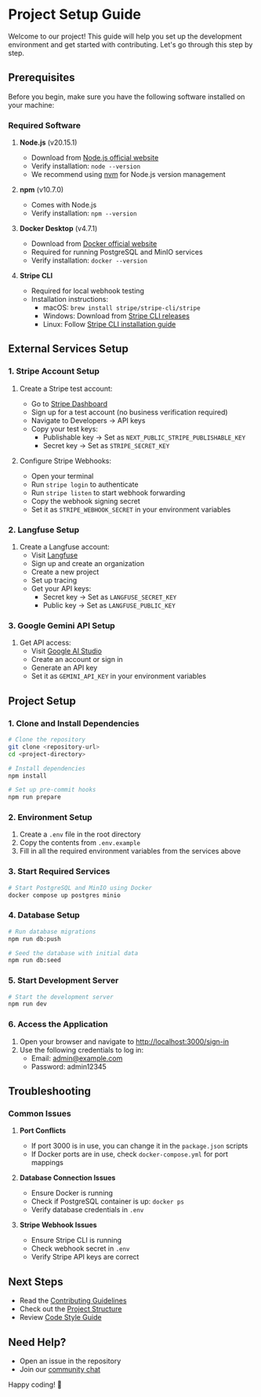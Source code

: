 # Project Setup Guide

Welcome to our project! This guide will help you set up the development environment and get started with contributing. Let's go through this step by step.

## Prerequisites

Before you begin, make sure you have the following software installed on your machine:

### Required Software

1. **Node.js** (v20.15.1)

   - Download from [Node.js official website](https://nodejs.org/)
   - Verify installation: `node --version`
   - We recommend using [nvm](https://github.com/nvm-sh/nvm) for Node.js version management

2. **npm** (v10.7.0)

   - Comes with Node.js
   - Verify installation: `npm --version`

3. **Docker Desktop** (v4.7.1)

   - Download from [Docker official website](https://www.docker.com/products/docker-desktop)
   - Required for running PostgreSQL and MinIO services
   - Verify installation: `docker --version`

4. **Stripe CLI**
   - Required for local webhook testing
   - Installation instructions:
     - macOS: `brew install stripe/stripe-cli/stripe`
     - Windows: Download from [Stripe CLI releases](https://github.com/stripe/stripe-cli/releases)
     - Linux: Follow [Stripe CLI installation guide](https://stripe.com/docs/stripe-cli)

## External Services Setup

### 1. Stripe Account Setup

1. Create a Stripe test account:

   - Go to [Stripe Dashboard](https://dashboard.stripe.com/register)
   - Sign up for a test account (no business verification required)
   - Navigate to Developers → API keys
   - Copy your test keys:
     - Publishable key → Set as `NEXT_PUBLIC_STRIPE_PUBLISHABLE_KEY`
     - Secret key → Set as `STRIPE_SECRET_KEY`

2. Configure Stripe Webhooks:
   - Open your terminal
   - Run `stripe login` to authenticate
   - Run `stripe listen` to start webhook forwarding
   - Copy the webhook signing secret
   - Set it as `STRIPE_WEBHOOK_SECRET` in your environment variables

### 2. Langfuse Setup

1. Create a Langfuse account:
   - Visit [Langfuse](https://langfuse.com)
   - Sign up and create an organization
   - Create a new project
   - Set up tracing
   - Get your API keys:
     - Secret key → Set as `LANGFUSE_SECRET_KEY`
     - Public key → Set as `LANGFUSE_PUBLIC_KEY`

### 3. Google Gemini API Setup

1. Get API access:
   - Visit [Google AI Studio](https://aistudio.google.com)
   - Create an account or sign in
   - Generate an API key
   - Set it as `GEMINI_API_KEY` in your environment variables

## Project Setup

### 1. Clone and Install Dependencies

```bash
# Clone the repository
git clone <repository-url>
cd <project-directory>

# Install dependencies
npm install

# Set up pre-commit hooks
npm run prepare
```

### 2. Environment Setup

1. Create a `.env` file in the root directory
2. Copy the contents from `.env.example`
3. Fill in all the required environment variables from the services above

### 3. Start Required Services

```bash
# Start PostgreSQL and MinIO using Docker
docker compose up postgres minio
```

### 4. Database Setup

```bash
# Run database migrations
npm run db:push

# Seed the database with initial data
npm run db:seed
```

### 5. Start Development Server

```bash
# Start the development server
npm run dev
```

### 6. Access the Application

1. Open your browser and navigate to [http://localhost:3000/sign-in](http://localhost:3000/sign-in)
2. Use the following credentials to log in:
   - Email: admin@example.com
   - Password: admin12345

## Troubleshooting

### Common Issues

1. **Port Conflicts**

   - If port 3000 is in use, you can change it in the `package.json` scripts
   - If Docker ports are in use, check `docker-compose.yml` for port mappings

2. **Database Connection Issues**

   - Ensure Docker is running
   - Check if PostgreSQL container is up: `docker ps`
   - Verify database credentials in `.env`

3. **Stripe Webhook Issues**
   - Ensure Stripe CLI is running
   - Check webhook secret in `.env`
   - Verify Stripe API keys are correct

## Next Steps

- Read the [Contributing Guidelines](CONTRIBUTING.md)
- Check out the [Project Structure](docs/project-structure.md)
- Review [Code Style Guide](docs/code-style.md)

## Need Help?

- Open an issue in the repository
- Join our [community chat](https://discord.gg/b9kD9ghPwW)

Happy coding! 🚀
